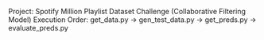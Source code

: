 Project: Spotify Million Playlist Dataset Challenge (Collaborative Filtering Model)
Execution Order: get_data.py -> gen_test_data.py -> get_preds.py -> evaluate_preds.py
